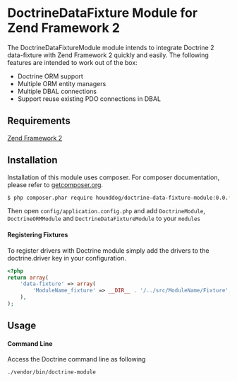 # DoctrineDataFixture Module for Zend Framework 2

The DoctrineDataFixtureModule module intends to integrate Doctrine 2 data-fixture with Zend Framework 2 quickly
and easily. The following features are intended to work out of the box:

  - Doctrine ORM support
  - Multiple ORM entity managers
  - Multiple DBAL connections
  - Support reuse existing PDO connections in DBAL

## Requirements
[Zend Framework 2](http://www.github.com/zendframework/zf2)

## Installation

Installation of this module uses composer. For composer documentation, please refer to
[getcomposer.org](http://getcomposer.org/).

```sh
$ php composer.phar require hounddog/doctrine-data-fixture-module:0.0.*
```

Then open `config/application.config.php` and add `DoctrineModule`, `DoctrineORMModule` and 
`DoctrineDataFixtureModule` to your `modules`

#### Registering Fixtures

To register drivers with Doctrine module simply add the drivers to the doctrine.driver key in your configuration.

```php
<?php
return array(
    'data-fixture' => array(
        'ModuleName_fixture' => __DIR__ . '/../src/ModuleName/Fixture',
    ),
);
```

## Usage

#### Command Line
Access the Doctrine command line as following

```sh
./vendor/bin/doctrine-module
```
